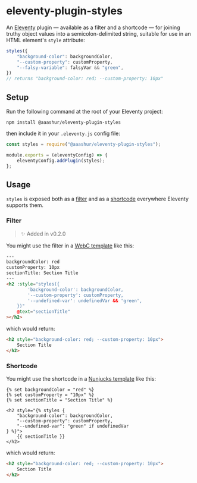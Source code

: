 # eleventy-plugin-styles

An [Eleventy](https://11ty.dev/) plugin — available as a filter and a shortcode — for joining truthy object values into a semicolon-delimited string, suitable for use in an HTML element's `style` attribute:

```javascript
styles({
    "background-color": backgroundColor,
    "--custom-property": customProperty,
    "--falsy-variable": falsyVar && "green",
})
// returns "background-color: red; --custom-property: 10px"
```

## Setup

Run the following command at the root of your Eleventy project:

```shell
npm install @aaashur/eleventy-plugin-styles
```

then include it in your `.eleventy.js` config file:

```javascript
const styles = require("@aaashur/eleventy-plugin-styles");

module.exports = (eleventyConfig) => {
    eleventyConfig.addPlugin(styles);
};
```

## Usage

`styles` is exposed both as a [filter](https://www.11ty.dev/docs/filters/) and as a [shortcode](https://www.11ty.dev/docs/shortcodes/) everywhere Eleventy supports them.

### Filter

> ✨ Added in v0.2.0

You might use the filter in a [WebC template](https://www.11ty.dev/docs/languages/webc/) like this:

```html
---
backgroundColor: red
customProperty: 10px
sectionTitle: Section Title
---
<h2 :style="styles({
	    'background-color': backgroundColor,
	    '--custom-property': customProperty,
	    '--undefined-var': undefinedVar && 'green',
	})"
	@text="sectionTitle"
></h2>
```

which would return:

```html
<h2 style="background-color: red; --custom-property: 10px">
    Section Title
</h2>
```


### Shortcode

You might use the shortcode in a [Nunjucks template](https://www.11ty.dev/docs/languages/nunjucks/) like this:

```njk
{% set backgroundColor = "red" %}
{% set customProperty = "10px" %}
{% set sectionTitle = "Section Title" %}

<h2 style="{% styles {
    "background-color": backgroundColor,
    "--custom-property": customProperty,
    "--undefined-var": "green" if undefinedVar
} %}">
    {{ sectionTitle }}
</h2>
```

which would return:

```html
<h2 style="background-color: red; --custom-property: 10px">
    Section Title
</h2>
```
